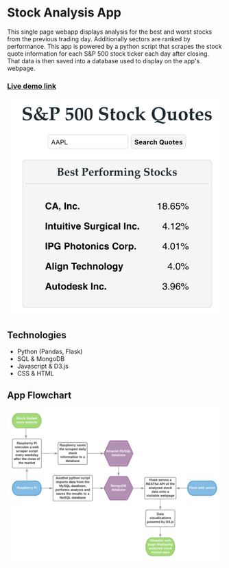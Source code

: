 # Stock Analysis App
This single page webapp displays analysis for the best and worst stocks from the previous trading day. Additionally sectors are ranked by performance. This app is powered by a python script that scrapes the stock quote information for each S&amp;P 500 stock ticker each day after closing. That data is then saved into a database used to display on the app's webpage.


### [Live demo link](http://sp500-stock-quote-app.herokuapp.com/ "Stock Analysis App's Homepage")
![App Flowchart](images/homepage_screenshot.png)
## Technologies
- Python (Pandas, Flask)
- SQL & MongoDB
- Javascript & D3.js
- CSS & HTML

## App Flowchart
![App Flowchart](images/stock_app_workflow.png)
